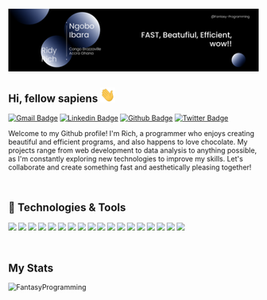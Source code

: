 [![Header](https://raw.githubusercontent.com/Fantasy-programming/Fantasy-programming/master/Banner.png "Header")](https://google.com/)

## Hi, fellow sapiens <img src="https://raw.githubusercontent.com/Fantasy-programming/Fantasy-programming/master/wave.gif" width="30px" height="30px" />


[![Gmail Badge](https://img.shields.io/badge/-freedominwork@fullmetal.anonaddy.com-c14438?style=flat&logo=Gmail&logoColor=white&link=mailto:freedominwork@fullmetal.anonaddy.com)](mailto:freedominwork@fullmetal.anonaddy.com) 
[![Linkedin Badge](https://img.shields.io/badge/-Ridy_Rich-0072b1?style=flat&logo=Linkedin&logoColor=white&link=https://www.linkedin.com/in/ridyngobo/)](https://www.linkedin.com/in/ridyngobo/) [![Github Badge](https://img.shields.io/badge/-FantasyProgramming-grey?style=flat&logo=github&logoColor=white&link=https://github.com/Fantasy-programming/)](https://www.github.com/Fantasy-programming/) [![Twitter Badge](https://img.shields.io/badge/-@Richnewone1-00acee?style=flat&logo=twitter&logoColor=white&link=https://twitter.com/@Richnewone1/)](https://www.twitter.com/@Richnewone1/) <p align='left'>Welcome to my Github profile! I'm Rich, a  programmer who enjoys creating beautiful and efficient programs, and also happens to love chocolate. My projects range from web development to data analysis to anything possible, as I'm constantly exploring new technologies to improve my skills. Let's collaborate  and create something fast and aesthetically pleasing together!</p>

&emsp;

## 🔧 Technologies & Tools

![](https://img.shields.io/badge/OS-Linux-informational?style=flat&logo=linux&logoColor=white&color=2bbc8a)
![](https://img.shields.io/badge/Editor-IntelliJ_IDEA-informational?style=flat&logo=intellij-idea&logoColor=white&color=2bbc8a)
![](https://img.shields.io/badge/Editor-Neovim-informational?style=flat&logo=neovim&logoColor=white&color=2bbc8a)
![](https://img.shields.io/badge/Editor-Visual_Studio-informational?style=flat&logo=visualstudio&logoColor=white&color=2bbc8a)
![](https://img.shields.io/badge/Code-Rust-informational?style=flat&logo=rust&logoColor=white&color=2bbc8a)
![](https://img.shields.io/badge/Code-Zig-informational?style=flat&logo=zig&logoColor=white&color=2bbc8a)
![](https://img.shields.io/badge/Code-Go-informational?style=flat&logo=go&logoColor=white&color=2bbc8a)
![](https://img.shields.io/badge/Code-C-informational?style=flat&logo=c&logoColor=white&color=2bbc8a)
![](https://img.shields.io/badge/Code-Webassembly-informational?style=flat&logo=webassembly&logoColor=white&color=2bbc8a)
![](https://img.shields.io/badge/Code-Python-informational?style=flat&logo=python&logoColor=white&color=2bbc8a)
![](https://img.shields.io/badge/Code-Java-informational?style=flat&logo=openjdk&logoColor=white&color=2bbc8a)
![](https://img.shields.io/badge/Code-JavaScript-informational?style=flat&logo=javascript&logoColor=white&color=2bbc8a)
![](https://img.shields.io/badge/Code-Make-informational?style=flat&logo=cmake&logoColor=white&color=2bbc8a)
![](https://img.shields.io/badge/Shell-Bash-informational?style=flat&logo=gnu-bash&logoColor=white&color=2bbc8a)
![](https://img.shields.io/badge/Tools-PostgreSQL-informational?style=flat&logo=postgresql&logoColor=white&color=2bbc8a)
![](https://img.shields.io/badge/Tools-MongoDB-informational?style=flat&logo=mongodb&logoColor=white&color=2bbc8a)
![](https://img.shields.io/badge/Tools-Docker-informational?style=flat&logo=docker&logoColor=white&color=2bbc8a)
![](https://img.shields.io/badge/Tools-VMware-informational?style=flat&logo=vmware&logoColor=white&color=2bbc8a)

&emsp;
## My Stats
<p align=left> <img src=https://komarev.com/ghpvc/?username=Fantasy-programming alt=FantasyProgramming /> </p>
<!---
gamernewone/gamernewone is a ✨ special ✨ repository because its `README.md` (this file) appears on your GitHub profile.
You can click the Preview link to take a look at your changes.
--->
